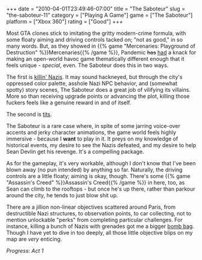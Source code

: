+++
date = "2010-04-01T23:49:46-07:00"
title = "The Saboteur"
slug = "the-saboteur-11"
category = ["Playing A Game"]
game = ["The Saboteur"]
platform = ["Xbox 360"]
rating = ["Good"]
+++

Most GTA clones stick to imitating the gritty modern-crime formula, with some floaty aiming and driving controls tacked on; "not as good," in so many words.  But, as they showed in {{% game "Mercenaries: Playground of Destruction" %}}Mercenaries{{% /game %}}, Pandemic <s>has</s> <a href="http://kotaku.com/5406830/confirmed-ea-closes-pandemic-studios-says-brand-will-live-on">had</a> a knack for making an open-world havoc game thematically different enough that it feels unique - <i>special</i>, even.  The Saboteur does this in two ways.

The first is <a href="http://en.wikipedia.org/wiki/Inglourious_Basterds">killin' Nazis</a>.  It may sound hackneyed, but through the city's oppressed color palette, asshole Nazi NPC behavior, and (somewhat spotty) story scenes, The Saboteur does a great job of vilifying its villains.  More so than receiving upgrade points or advancing the plot, killing those fuckers feels like a genuine reward in and of itself.

The second is <a href="http://www.wired.com/gamelife/2009/12/saboteur-nudity-code/">tits</a>.

The Saboteur is a rare case where, in spite of some jarring voice-over accents and jerky character animations, the game world feels highly immersive - because I <b>want</b> to play in it.  It preys on my knowledge of historical events, my desire to see the Nazis defeated, and my desire to help Sean Devlin get his revenge.  It's a compelling package.

As for the gameplay, it's very workable, although I don't know that I've been blown away (no pun intended) by anything so far.  Naturally, the driving controls are a little floaty; aiming is okay, though.  There's some {{% game "Assassin's Creed" %}}Assassin's Creed{{% /game %}} in here, too, as Sean can climb to the rooftops - but once he's up there, rather than parkour around the city, he tends to just blow shit up.

There are a jillion non-linear objectives scattered around Paris, from destructible Nazi structures, to observation points, to car collecting, not to mention unlockable "perks" from completing particular challenges.  For instance, killing a bunch of Nazis with grenades got me a bigger <a href="http://www.zeldawiki.org/Bomb_Bag">bomb bag</a>.  Though I have yet to dive in too deeply, all those little objective blips on my map are <i>very</i> enticing.

<i>Progress: Act 1</i>